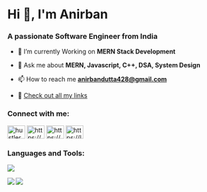 <h1 align="left">Hi 👋, I'm Anirban</h1>
<h3 align="left">A passionate Software Engineer from India</h3>


- 🌱 I’m currently Working on **MERN Stack Development**

- 💬 Ask me about **MERN, Javascript, C++, DSA, System Design**

- 📫 How to reach me **anirbandutta428@gmail.com**

- 🔗 [Check out all my links](https://linktr.ee/hustler052199)


<h3 align="left">Connect with me:</h3>
<p align="left">
<a href="https://twitter.com/hustler052199" target="blank"><img align="center" src="https://raw.githubusercontent.com/rahuldkjain/github-profile-readme-generator/master/src/images/icons/Social/twitter.svg" alt="hustler052199" height="30" width="40" /></a>
<a href="https://linkedin.com/in/https://www.linkedin.com/in/anirban-dutta-6a2bb317a/" target="blank"><img align="center" src="https://raw.githubusercontent.com/rahuldkjain/github-profile-readme-generator/master/src/images/icons/Social/linked-in-alt.svg" alt="https://www.linkedin.com/in/anirban-dutta-6a2bb317a/" height="30" width="40" /></a>
<a href="https://www.codechef.com/users/sonai1999" target="blank"><img align="center" src="https://cdn.jsdelivr.net/npm/simple-icons@3.1.0/icons/codechef.svg" alt="https://www.codechef.com/users/sonai1999" height="30" width="40" /></a>
<a href="https://www.leetcode.com/https://leetcode.com/anirbandutta428/" target="blank"><img align="center" src="https://raw.githubusercontent.com/rahuldkjain/github-profile-readme-generator/master/src/images/icons/Social/leet-code.svg" alt="https://leetcode.com/anirbandutta428/" height="30" width="40" /></a>
</p>

<h3 align="left">Languages and Tools:</h3>

<p align="left"> <a href="https://twitter.com/Hustl3r05" target="blank"><img src="https://img.shields.io/twitter/follow/hustler052199?logo=twitter&style=for-the-badge" /></a> </p>

<img align="left" src="https://github-readme-stats.vercel.app/api?username=sonai99&count_private=true&show_icons=true&hide=contribs"/>
<img align="center" src="https://github-readme-stats.vercel.app/api/top-langs/?username=sonai99&layout=compact" />
